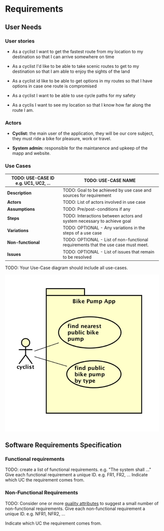 # Requirements

## User Needs

### User stories
* As a cyclist I want to get the fastest route from my location to my destination so that I can arrive somewhere on time

* As a cyclist I'd like to be able to take scenic routes to get to my destination so that I am able to enjoy the sights of the land
* As a cyclist id like to be able to get options in my routes so that I have options in case one route is compromised
* As a cyclist I want to be able to use cycle paths for my safety
* As a cyclis I want to see my location so that I know how far along the route I am.

<!---TODO: Write brief user stories to explain how various actors would interact with the system to accomplish a goal.
    Express these in the form from agile development:- As a (role) I want (goal) so that (benefit).--->

### Actors
* **Cyclist:** the main user of the application, they will be our core subject, they must ride a bike for pleasure, work or travel.

* **System admin:** responsible for the maintanence and upkeep of the mapp and website.
<!---TODO: List and describe the actors/users for this product.--->

### Use Cases
<!---TODO: Describe each use case (one per team member).
    Give each use case a unique ID, e.g. UC1, UC2, ...
    Summarise these using the use-case template below.--->

| TODO: USE-CASE ID e.g. UC1, UC2, ... | TODO: USE-CASE NAME | 
| -------------------------------------- | ------------------- |
| **Description** | TODO: Goal to be achieved by use case and sources for requirement |
| **Actors** | TODO: List of actors involved in use case |
| **Assumptions** | TODO: Pre/post-conditions if any</td></tr>
| **Steps** | TODO: Interactions between actors and system necessary to achieve goal |
| **Variations** | TODO: OPTIONAL - Any variations in the steps of a use case |
| **Non-functional** | TODO: OPTIONAL - List of non-functional requirements that the use case must meet. |
| **Issues** | TODO: OPTIONAL - List of issues that remain to be resolved |


TODO: Your Use-Case diagram should include all use-cases.

![Insert your Use-Case Diagram Here](images/use-case.png)

## Software Requirements Specification
### Functional requirements
TODO: create a list of functional requirements. 
    e.g. "The system shall ..."
    Give each functional requirement a unique ID. e.g. FR1, FR2, ...
    Indicate which UC the requirement comes from.


### Non-Functional Requirements
TODO: Consider one or more [quality attributes](https://en.wikipedia.org/wiki/ISO/IEC_9126) to suggest a small number of non-functional requirements.
Give each non-functional requirement a unique ID. e.g. NFR1, NFR2, ...

Indicate which UC the requirement comes from.
